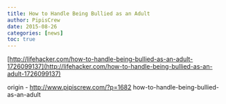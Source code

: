 ```yaml
---
title: How to Handle Being Bullied as an Adult
author: PipisCrew
date: 2015-08-26
categories: [news]
toc: true
---
```


[http://lifehacker.com/how-to-handle-being-bullied-as-an-adult-1726099137](http://lifehacker.com/how-to-handle-being-bullied-as-an-adult-1726099137)

origin - http://www.pipiscrew.com/?p=1682 how-to-handle-being-bullied-as-an-adult